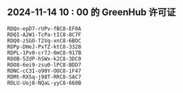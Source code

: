## 2024-11-14 10 : 00 的 GreenHub 许可证
```
RDQn-epD7-rUPv-fBC8-EF0A
RDQI-A2W1-TcPa-tIC8-8C7F
RDQ0-zSGO-T2Vq-xnC8-6BDC
RDPp-DHeJ-PxfZ-ktC8-3328
RDPL-1Pv0-cr7J-0mC8-917B
RDOB-5ZdP-hSWx-k2C8-3DC0
RDO8-6ei9-zsu0-lPC8-BDD7
RDNC-cC3I-o90Y-OOC8-1F47
RDMt-RXSq-j98T-RRC8-5AC7
RDLU-Uoj8-NQaL-yyC8-660B
```
